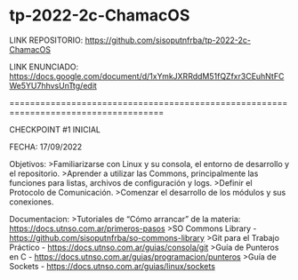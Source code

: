# tp-2022-2c-ChamacOS

LINK REPOSITORIO:
https://github.com/sisoputnfrba/tp-2022-2c-ChamacOS

LINK ENUNCIADO:
https://docs.google.com/document/d/1xYmkJXRRddM51fQZfxr3CEuhNtFCWe5YU7hhvsUnTtg/edit

====================================================================================

CHECKPOINT #1 INICIAL

FECHA: 17/09/2022

Objetivos:
	>Familiarizarse con Linux y su consola, el entorno de desarrollo y el repositorio.
	>Aprender a utilizar las Commons, principalmente las funciones para listas, 
 	 archivos de configuración y logs.
	>Definir el Protocolo de Comunicación.
	>Comenzar el desarrollo de los módulos y sus conexiones.

Documentacion:
	>Tutoriales de “Cómo arrancar” de la materia: https://docs.utnso.com.ar/primeros-pasos
	>SO Commons Library - https://github.com/sisoputnfrba/so-commons-library 
	>Git para el Trabajo Práctico - https://docs.utnso.com.ar/guias/consola/git
	>Guía de Punteros en C - https://docs.utnso.com.ar/guias/programacion/punteros
	>Guía de Sockets - https://docs.utnso.com.ar/guias/linux/sockets
